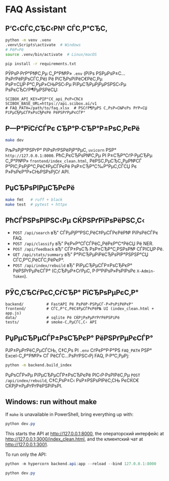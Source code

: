 ﻿# FAQ Assistant



## Р‘С‹СЃС‚СЂС‹Р№ СЃС‚Р°СЂС‚

```bash
python -m venv .venv
.venv\Scripts\activate  # Windows
# РёР»Рё
source .venv/bin/activate  # Linux/macOS

pip install -r requirements.txt
```

РЎРѕР·РґР°Р№С‚Рµ С„Р°Р№Р» `.env` (РїРѕ РЅРµРѕР±С…РѕРґРёРјРѕСЃС‚Рё) Рё РїСЂРѕРїРёС€РёС‚Рµ РѕР±СЏР·Р°С‚РµР»СЊРЅС‹Рµ РїРµСЂРµРјРµРЅРЅС‹Рµ РѕРєСЂСѓР¶РµРЅРёСЏ:

```env
SCIBOX_API_KEY=РІР°С€_api_РєР»СЋС‡
SCIBOX_BASE_URL=https://api.scibox.ai/v1
# FAQ_PATH=/path/to/faq.xlsx  # РЅСѓР¶РµРЅ С‚РѕР»СЊРєРѕ РґР»СЏ РїРµСЂРµСЃР±РѕСЂРєРё РёРЅРґРµРєСЃР°
```

## Р—Р°РїСѓСЃРє СЂР°Р·СЂР°Р±РѕС‚РєРё

```bash
make dev
```

РљРѕРјР°РЅРґР° РїРѕРґРЅРёРјР°РµС‚ `uvicorn` РЅР° `http://127.0.0.1:8000`. РћС‚РєСЂРѕР№С‚Рµ РІ Р±СЂР°СѓР·РµСЂРµ С„Р°Р№Р» `frontend/index_clean.html`, РёРЅС‚РµСЂС„РµР№СЃ Р°РІС‚РѕРјР°С‚РёС‡РµСЃРєРё РѕР±СЂР°С‰Р°РµС‚СЃСЏ Рє Р»РѕРєР°Р»СЊРЅРѕРјСѓ API.

## РџСЂРѕРІРµСЂРєРё

```bash
make fmt   # ruff + black
make test  # pytest + httpx
```

## РћСЃРЅРѕРІРЅС‹Рµ СЌРЅРґРїРѕРёРЅС‚С‹

- `POST /api/search` вЂ” СЃРµРјР°РЅС‚РёС‡РµСЃРєРёР№ РїРѕРёСЃРє FAQ.
- `POST /api/classify` вЂ” РєР»Р°СЃСЃРёС„РёРєР°С†РёСЏ Рё NER.
- `POST /api/feedback` вЂ” СЃР±РѕСЂ РѕР±СЂР°С‚РЅРѕР№ СЃРІСЏР·Рё.
- `GET /api/stats/summary` вЂ” Р°РіСЂРµРіРёСЂРѕРІР°РЅРЅР°СЏ СЃС‚Р°С‚РёСЃС‚РёРєР°.
- `POST /api/index/rebuild` вЂ” РїРµСЂРµСЃР±РѕСЂРєР° РёРЅРґРµРєСЃР° (С‚СЂРµР±СѓРµС‚ Р·Р°РіРѕР»РѕРІРѕРє `X-Admin-Token`).

## РЎС‚СЂСѓРєС‚СѓСЂР° РїСЂРѕРµРєС‚Р°

```
backend/          # FastAPI Рё Р±РёР·РЅРµСЃ-Р»РѕРіРёРєР°
frontend/         # СЃС‚Р°С‚РёС‡РµСЃРєРёР№ UI (index_clean.html + app.js)
data/             # sqlite Рё СЌРјР±РµРґРґРёРЅРіРё
tests/            # smoke-С‚РµСЃС‚С‹ API
```

## РџРµСЂРµСЃР±РѕСЂРєР° РёРЅРґРµРєСЃР°

РЈР±РµРґРёС‚РµСЃСЊ, С‡С‚Рѕ РІ `.env` СѓРєР°Р·Р°РЅ `FAQ_PATH` РЅР° Excel-С„Р°Р№Р» СЃ РёСЃС…РѕРґРЅС‹Рј FAQ, Р·Р°С‚РµРј:

```bash
python -m backend.build_index
```

РџРѕСЃР»Рµ РїРµСЂРµСЃР±РѕСЂРєРё РІС‹Р·РѕРІРёС‚Рµ `POST /api/index/rebuild`, С‡С‚РѕР±С‹ РѕР±РЅРѕРІРёС‚СЊ РєСЌС€ СЌРјР±РµРґРґРёРЅРіРѕРІ.
## Windows: run without make

If `make` is unavailable in PowerShell, bring everything up with:

```powershell
python dev.py
```

This starts the API at http://127.0.0.1:8000, the операторский интерфейс at http://127.0.0.1:3000/index_clean.html, and the клиентский чат at http://127.0.0.1:3001.

To run only the API:

```powershell
python -m hypercorn backend.api:app --reload --bind 127.0.0.1:8000
```

```powershell
python dev.py
```
